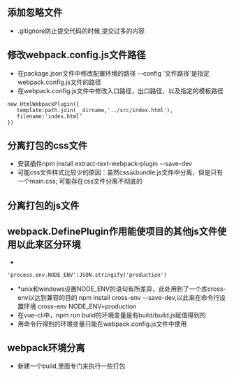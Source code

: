 ## 添加忽略文件
- .gitignore防止提交代码的时候,提交过多的内容

## 修改webpack.config.js文件路径
- 在package.json文件中修改配置环境的路径  --config '文件路径'是指定webpack.config.js文件的路径
- 在webpack.config.js文件中修改入口路径，出口路径，以及指定的模板路径
```
new HtmlWebpackPlugin({
   template:path.join(__dirname,'../src/index.html'),
   filename:'index.html'
})
```
## 分离打包的css文件
- 安装插件npm install extract-text-webpack-plugin --save-dev
- 可能css文件样式比较少的原因：虽然css从bundle.js文件中分离，但是只有一个main.css;
  可能存在css文件分离不彻底的

## 分离打包的js文件

## webpack.DefinePlugin作用能使项目的其他js文件使用以此来区分环境
-
```
'process.env.NODE_ENV':JSON.stringify('production')
```
- *unix和windows设置NODE_ENV的语句有所差异，此处用到了一个库cross-env以达到兼容的目的  npm install cross-env --save-dev,以此来在命令行设置环境 cross-env NODE_ENV=production
- 在vue-cli中，npm run build的环境变量是有build/build.js赋值得到的
- 用命令行得到的环境变量只能在webpack.config.js文件中使用

## webpack环境分离
- 新建一个build,里面专门来执行一些打包



